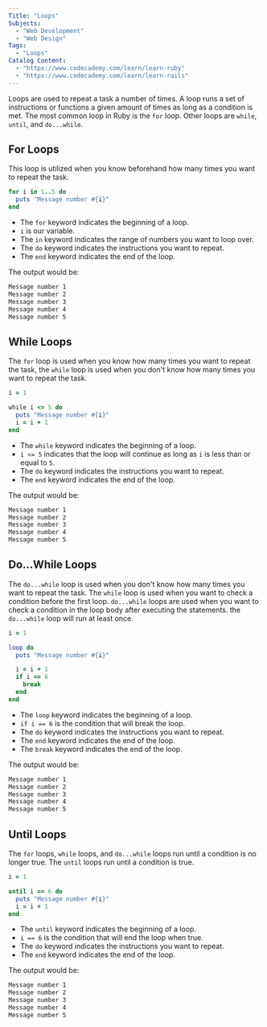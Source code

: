 ```yaml
---
Title: "Loops"
Subjects:
  - "Web Development"
  - "Web Design"
Tags:
  - "Loops"
Catalog Content:
  - "https://www.codecademy.com/learn/learn-ruby"
  - "https://www.codecademy.com/learn/learn-rails"
---
```


Loops are used to repeat a task a number of times. A loop runs a set of instructions or functions a given amount of times as long as a condition is met. The most common loop in Ruby is the `for` loop. Other loops are `while`, `until`, and `do...while`.

## For Loops

This loop is utilized when you know beforehand how many times you want to repeat the task.

```ruby
for i in 1..5 do
  puts "Message number #{i}"
end
```

- The `for` keyword indicates the beginning of a loop.
- `i` is our variable.
- The `in` keyword indicates the range of numbers you want to loop over.
- The `do` keyword indicates the instructions you want to repeat.
- The `end` keyword indicates the end of the loop.

The output would be:

```bash
Message number 1
Message number 2
Message number 3
Message number 4
Message number 5
```

## While Loops

The `for` loop is used when you know how many times you want to repeat the task, the `while` loop is used when you don't know how many times you want to repeat the task.

```ruby
i = 1

while i <= 5 do
  puts "Message number #{i}"
  i = i + 1
end
```

- The `while` keyword indicates the beginning of a loop.
- `i <= 5` indicates that the loop will continue as long as `i` is less than or equal to `5`.
- The `do` keyword indicates the instructions you want to repeat.
- The `end` keyword indicates the end of the loop.

The output would be:

```bash
Message number 1
Message number 2
Message number 3
Message number 4
Message number 5
```

## Do...While Loops

The `do...while` loop is used when you don't know how many times you want to repeat the task. The `while` loop is used when you want to check a condition before the first loop. `do...while` loops are used when you want to check a condition in the loop body after executing the statements. the `do...while` loop will run at least once.

```ruby
i = 1

loop do
  puts "Message number #{i}"

  i = i + 1
  if i == 6
    break
  end
end
```

- The `loop` keyword indicates the beginning of a loop.
- `if i == 6` is the condition that will break the loop.
- The `do` keyword indicates the instructions you want to repeat.
- The `end` keyword indicates the end of the loop.
- The `break` keyword indicates the end of the loop.

The output would be:

```bash
Message number 1
Message number 2
Message number 3
Message number 4
Message number 5
```

## Until Loops

The `for` loops, `while` loops, and `do...while` loops run until a condition is no longer true. The `until` loops run until a condition is true.

```ruby
i = 1

until i == 6 do
  puts "Message number #{i}"
  i = i + 1
end
```

- The `until` keyword indicates the beginning of a loop.
- `i == 6` is the condition that will end the loop when true.
- The `do` keyword indicates the instructions you want to repeat.
- The `end` keyword indicates the end of the loop.

The output would be:

```bash
Message number 1
Message number 2
Message number 3
Message number 4
Message number 5
```
